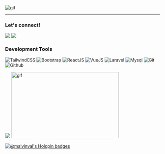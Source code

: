 <img src="./GITHUB-WELCOME.gif" alt="gif" />

---

### Let's connect!
<a href="https://github.com/malvinval"><img src="https://img.shields.io/badge/GitHub-181717.svg?style=for-the-badge&logo=GitHub&logoColor=white"></a>
<a href="https://www.linkedin.com/in/malvinval"><img src="https://img.shields.io/badge/LinkedIn-0A66C2.svg?style=for-the-badge&logo=LinkedIn&logoColor=white"></a>

### Development Tools

![TailwindCSS](https://img.shields.io/badge/TailwindCSS-222222.svg?style=for-the-badge&logo=tailwindcss&logoColor=lightskyblue)
![Bootstrap](https://img.shields.io/badge/Bootstrap%20Framework-222222.svg?style=for-the-badge&logo=bootstrap&logoColor=purple)
![ReactJS](https://img.shields.io/badge/React-222222.svg?style=for-the-badge&logo=react&logoColor=blue)
![VueJS](https://img.shields.io/badge/Vue-222222.svg?style=for-the-badge&logo=vuedotjs&logoColor=green)
![Laravel](https://img.shields.io/badge/Laravel-222222.svg?style=for-the-badge&logo=Laravel&logoColor=red)
![Mysql](https://img.shields.io/badge/Mysql-222222.svg?style=for-the-badge&logo=Mysql&logoColor=blue)
![Git](https://img.shields.io/badge/Git-222222.svg?style=for-the-badge&logo=Git&logoColor=red)
![Github](https://img.shields.io/badge/Github-222222.svg?style=for-the-badge&logo=Github&logoColor=black)

<div>
  <a href="https://github.com/malvinval" style="display:inline-block">
    <img src="https://github-readme-stats.vercel.app/api/top-langs/?username=malvinval&langs_count=20&layout=compact&hide=css,html" />
  </a>
  <a href="https://github.com/malvinval" style="display:inline-block;">
    <img src="https://64.media.tumblr.com/0b59866d4f23e8ab39804c5a7968725a/f1bfad800d8ac6c6-2c/s1280x1920/46ea723ba1703102f52abc356bc55f8c33ed0e48.gifv" alt="gif" width="350" height="215" />
  </a>
</div>

[![@malvinval's Holopin badges](https://holopin.me/malvinval)](https://holopin.io/@malvinval)
